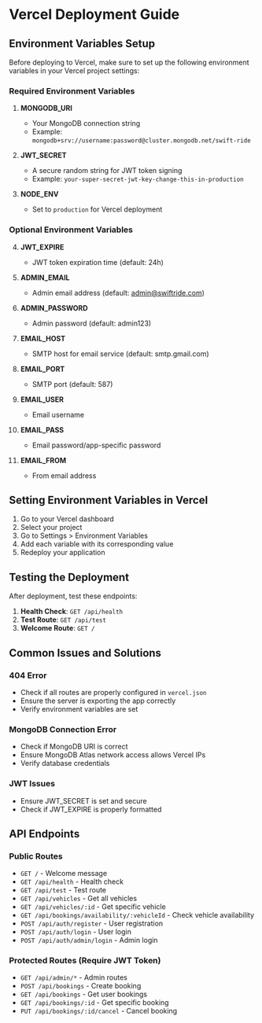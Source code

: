 # Vercel Deployment Guide

## Environment Variables Setup

Before deploying to Vercel, make sure to set up the following environment variables in your Vercel project settings:

### Required Environment Variables

1. **MONGODB_URI**
   - Your MongoDB connection string
   - Example: `mongodb+srv://username:password@cluster.mongodb.net/swift-ride`

2. **JWT_SECRET**
   - A secure random string for JWT token signing
   - Example: `your-super-secret-jwt-key-change-this-in-production`

3. **NODE_ENV**
   - Set to `production` for Vercel deployment

### Optional Environment Variables

4. **JWT_EXPIRE**
   - JWT token expiration time (default: 24h)

5. **ADMIN_EMAIL**
   - Admin email address (default: admin@swiftride.com)

6. **ADMIN_PASSWORD**
   - Admin password (default: admin123)

7. **EMAIL_HOST**
   - SMTP host for email service (default: smtp.gmail.com)

8. **EMAIL_PORT**
   - SMTP port (default: 587)

9. **EMAIL_USER**
   - Email username

10. **EMAIL_PASS**
    - Email password/app-specific password

11. **EMAIL_FROM**
    - From email address

## Setting Environment Variables in Vercel

1. Go to your Vercel dashboard
2. Select your project
3. Go to Settings > Environment Variables
4. Add each variable with its corresponding value
5. Redeploy your application

## Testing the Deployment

After deployment, test these endpoints:

1. **Health Check**: `GET /api/health`
2. **Test Route**: `GET /api/test`
3. **Welcome Route**: `GET /`

## Common Issues and Solutions

### 404 Error
- Check if all routes are properly configured in `vercel.json`
- Ensure the server is exporting the app correctly
- Verify environment variables are set

### MongoDB Connection Error
- Check if MongoDB URI is correct
- Ensure MongoDB Atlas network access allows Vercel IPs
- Verify database credentials

### JWT Issues
- Ensure JWT_SECRET is set and secure
- Check if JWT_EXPIRE is properly formatted

## API Endpoints

### Public Routes
- `GET /` - Welcome message
- `GET /api/health` - Health check
- `GET /api/test` - Test route
- `GET /api/vehicles` - Get all vehicles
- `GET /api/vehicles/:id` - Get specific vehicle
- `GET /api/bookings/availability/:vehicleId` - Check vehicle availability
- `POST /api/auth/register` - User registration
- `POST /api/auth/login` - User login
- `POST /api/auth/admin/login` - Admin login

### Protected Routes (Require JWT Token)
- `GET /api/admin/*` - Admin routes
- `POST /api/bookings` - Create booking
- `GET /api/bookings` - Get user bookings
- `GET /api/bookings/:id` - Get specific booking
- `PUT /api/bookings/:id/cancel` - Cancel booking 